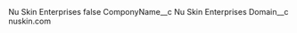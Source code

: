 <?xml version="1.0" encoding="UTF-8"?>
<CustomMetadata xmlns="http://soap.sforce.com/2006/04/metadata" xmlns:xsi="http://www.w3.org/2001/XMLSchema-instance" xmlns:xsd="http://www.w3.org/2001/XMLSchema">
    <label>Nu Skin Enterprises</label>
    <protected>false</protected>
    <values>
        <field>ComponyName__c</field>
        <value xsi:type="xsd:string">Nu Skin Enterprises</value>
    </values>
    <values>
        <field>Domain__c</field>
        <value xsi:type="xsd:string">nuskin.com</value>
    </values>
</CustomMetadata>
